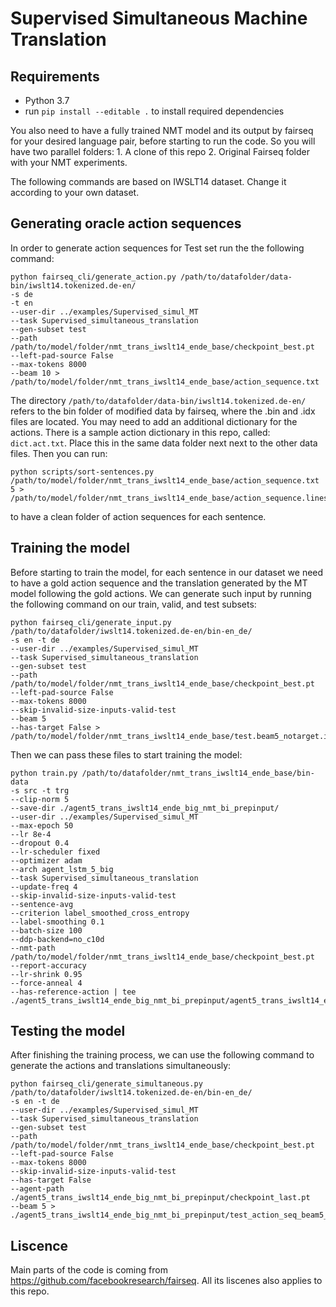# Supervised Simultaneous Machine Translation

## Requirements

- Python 3.7
- run `pip install --editable .` to install required dependencies

You also need to have a fully trained NMT model and its output by fairseq for your desired language pair, before starting to run the code. So you will have two parallel folders: 1. A clone of this repo 2. Original Fairseq folder with your NMT experiments.

The following commands are based on IWSLT14 dataset. Change it according to your own dataset.

## Generating oracle action sequences
In order to generate action sequences for Test set run the the following command:

```
python fairseq_cli/generate_action.py /path/to/datafolder/data-bin/iwslt14.tokenized.de-en/
-s de
-t en
--user-dir ../examples/Supervised_simul_MT
--task Supervised_simultaneous_translation
--gen-subset test
--path /path/to/model/folder/nmt_trans_iwslt14_ende_base/checkpoint_best.pt
--left-pad-source False
--max-tokens 8000
--beam 10 > /path/to/model/folder/nmt_trans_iwslt14_ende_base/action_sequence.txt
```
The directory `/path/to/datafolder/data-bin/iwslt14.tokenized.de-en/` refers to the bin folder of modified data by fairseq, where the .bin and .idx files are located. You may need to add an additional dictionary for the actions. There is a sample action dictionary in this repo, called: `dict.act.txt`. Place this in the same data folder next next to the other data files.
Then you can run:

```
python scripts/sort-sentences.py /path/to/model/folder/nmt_trans_iwslt14_ende_base/action_sequence.txt 5 > /path/to/model/folder/nmt_trans_iwslt14_ende_base/action_sequence.lines.txt
```

to have a clean folder of action sequences for each sentence.

## Training the model

Before starting to train the model, for each sentence in our dataset we need to have a gold action sequence and the translation generated by the MT model following the gold actions. We can generate such input by running the following command on our train, valid, and test subsets:

```
python fairseq_cli/generate_input.py /path/to/datafolder/iwslt14.tokenized.de-en/bin-en_de/
-s en -t de
--user-dir ../examples/Supervised_simul_MT
--task Supervised_simultaneous_translation
--gen-subset test
--path /path/to/model/folder/nmt_trans_iwslt14_ende_base/checkpoint_best.pt
--left-pad-source False
--max-tokens 8000
--skip-invalid-size-inputs-valid-test
--beam 5
--has-target False > /path/to/model/folder/nmt_trans_iwslt14_ende_base/test.beam5_notarget.input.txt
```

Then we can pass these files to start training the model:

```
python train.py /path/to/datafolder/nmt_trans_iwslt14_ende_base/bin-data
-s src -t trg
--clip-norm 5
--save-dir ./agent5_trans_iwslt14_ende_big_nmt_bi_prepinput/
--user-dir ../examples/Supervised_simul_MT
--max-epoch 50
--lr 8e-4
--dropout 0.4
--lr-scheduler fixed
--optimizer adam
--arch agent_lstm_5_big
--task Supervised_simultaneous_translation
--update-freq 4
--skip-invalid-size-inputs-valid-test
--sentence-avg
--criterion label_smoothed_cross_entropy
--label-smoothing 0.1
--batch-size 100
--ddp-backend=no_c10d
--nmt-path /path/to/model/folder/nmt_trans_iwslt14_ende_base/checkpoint_best.pt
--report-accuracy
--lr-shrink 0.95
--force-anneal 4
--has-reference-action | tee ./agent5_trans_iwslt14_ende_big_nmt_bi_prepinput/agent5_trans_iwslt14_ende_big_nmt_bi_prepinput.log
```

## Testing the model

After finishing the training process, we can use the following command to generate the actions and translations simultaneously:

```
python fairseq_cli/generate_simultaneous.py /path/to/datafolder/iwslt14.tokenized.de-en/bin-en_de/
-s en -t de
--user-dir ../examples/Supervised_simul_MT
--task Supervised_simultaneous_translation
--gen-subset test
--path /path/to/model/folder/nmt_trans_iwslt14_ende_base/checkpoint_best.pt
--left-pad-source False
--max-tokens 8000
--skip-invalid-size-inputs-valid-test
--has-target False
--agent-path ./agent5_trans_iwslt14_ende_big_nmt_bi_prepinput/checkpoint_last.pt
--beam 5 > ./agent5_trans_iwslt14_ende_big_nmt_bi_prepinput/test_action_seq_beam5_last.txt
```

## Liscence

Main parts of the code is coming from https://github.com/facebookresearch/fairseq. All its liscenes also applies to this repo.
